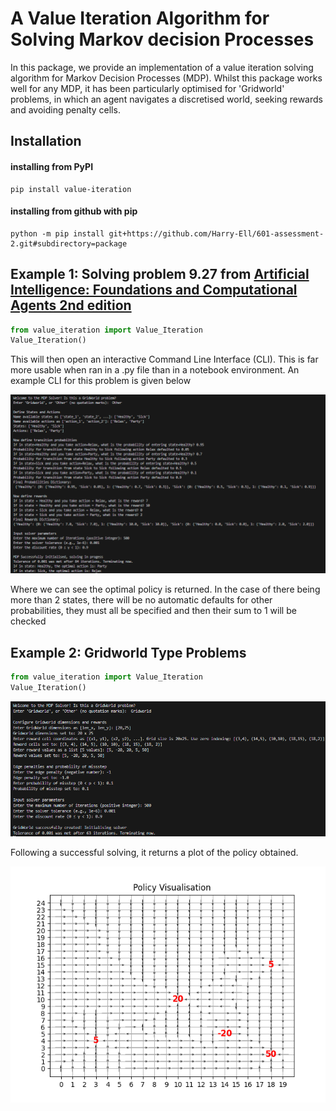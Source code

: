 # A Value Iteration Algorithm for Solving Markov decision Processes
In this package, we provide an implementation of a value iteration solving algorithm for Markov Decision Processes (MDP). Whilst this package works well for any MDP, it has been particularly optimised for 'Gridworld' problems, in which an agent navigates a discretised world, seeking rewards and avoiding penalty cells. 

## Installation

#### installing from PyPI

    pip install value-iteration

#### installing from github with pip

    python -m pip install git+https://github.com/Harry-Ell/601-assessment-2.git#subdirectory=package


## Example 1: Solving problem 9.27 from  [Artificial Intelligence: Foundations and Computational Agents 2nd edition](https://artint.info/2e/html2e/ArtInt2e.html)
```python
from value_iteration import Value_Iteration
Value_Iteration()
```

This will then open an interactive Command Line Interface (CLI). This is far more usable when ran in a .py file than in a notebook environment. An example CLI for this problem is given below

![CLI](https://raw.githubusercontent.com/Harry-Ell/601-assessment-2/master/figures/9_27_cli.PNG)

Where we can see the optimal policy is returned. In the case of there being more than 2 states, there will be no automatic defaults for other probabilities, they must all be specified and then their sum to 1 will be checked

## Example 2: Gridworld Type Problems

```python
from value_iteration import Value_Iteration
Value_Iteration()
```
![CLI_grid](https://raw.githubusercontent.com/Harry-Ell/601-assessment-2/master/figures/gridworld_cli.PNG)

Following a successful solving, it returns a plot of the policy obtained.

![CLI_grid_pol](https://raw.githubusercontent.com/Harry-Ell/601-assessment-2/master/figures/gridworld.png)
